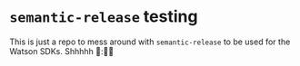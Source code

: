 # `semantic-release` testing
This is just a repo to mess around with `semantic-release` to be used for the Watson SDKs. Shhhhh :eyes:::eyes::eyes: